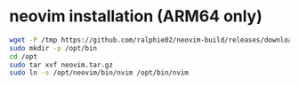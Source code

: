 # neovim installation (ARM64 only)

```bash
wget -P /tmp https://github.com/ralphie02/neovim-build/releases/download/<version>/neovim.tar.gz
sudo mkdir -p /opt/bin
cd /opt
sudo tar xvf neovim.tar.gz
sudo ln -s /opt/neovim/bin/nvim /opt/bin/nvim
```
